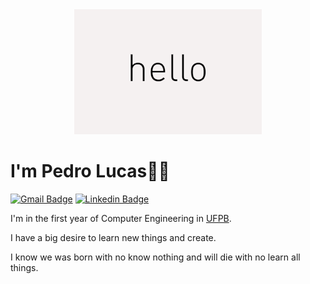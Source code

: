 <div align="center">
<img src="https://github.com/JovemPedr0/JovemPedr0/blob/main/hello.gif" >
</div>

# I'm Pedro Lucas🙋‍♂️
[![Gmail Badge](https://img.shields.io/badge/-plvm0220@gmail.com-c14438?style=flat-square&logo=Gmail&logoColor=white)](plvm0220@gmail.com/)
[![Linkedin Badge](https://img.shields.io/badge/-LinkedIn-blue?style=flat-square&logo=Linkedin&logoColor=white&link=https:https://www.linkedin.com/in/pedro-lucas-valeriano-de-mira-466407211/)](https://www.linkedin.com/in/pedro-lucas-466407211/)

I'm in the first year of Computer Engineering in 
[UFPB](http://ci.ufpb.br/).

I have a big desire to learn new things and create.

I know we was born with no know nothing and will die with no learn all things.

